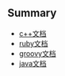 ## Summary

  * [c++文档](cpp/README.md)
  * [ruby文档](ruby/README.md)
  * [groovy文档](groovy/README.md)
  * [java文档](java/README.md)
